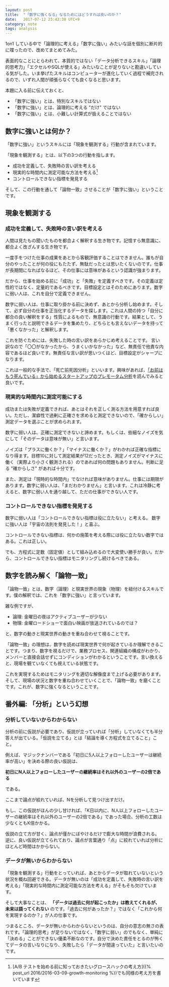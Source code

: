 ```yaml
---
layout: post
title:  "「数字に強くなる」なるためにはどうすれば良いのか？"
date:   2017-07-12 23:42:38 UTC+9
category: note
tags: analysis
---
```


1on1 している中で「論理的に考える」「数字に強い」みたいな話を個別に断片的に喋ったので、改めてまとめてみた。

表面的なことにとらわれて、本質的ではない「データ分析できるスキル」「論理的思考力」「エクセルやSQLが使える」みたいなことが足りないと勘違いしている気がした。いま挙げたスキルはコンピューターが進化していく過程で補完されるので、いずれ人間が頑張らなくても良くなると思います。

本題に入る前に伝えておくと、

- 「数字に強い」とは、特別なスキルではない
- 「数字に強い」とは、論理的に考える "だけ" ではない
- 「数字に強い」とは、小難しい計算式が扱えることではない


## 数字に強いとは何か？

「数字に強い」というスキルには「現象を観測する」行動が含まれています。

「現象を観測する」とは、以下の3つの行動を指します。

- 成功を定義して、失敗時の言い訳を考える
- 現実的な時間内に測定可能な方法を考える[^1]
- コントロールできない指標を発見する

そして、この行動を通して「論物一致」させることが「数字に強い」ということです。

[^1]: [A/B テストを始める前に知っておきたいグロースハックの考え方]({% post_url 2016/2016-03-09-growth-monitoring %})でも同様の考え方を書いています


## 現象を観測する

### 成功を定義して、失敗時の言い訳を考える

人間は見たもの聞いたものを都合よく解釈する生き物です。記憶すら無意識に、都合よく改ざんする生き物です。

一度手をつけた仕事の成果をあとから客観評価することはできません。誰もが自分のやったことが何の役にもたたず、無駄だったとは思いたくないのです。仕事が長期間になればなるほど、その仕事には意味があるという認識が強まります。

だから、仕事を始める前に「成功」と「失敗」を定義すべきです。その定義は定性的ではなく、定量的であるべきです。目標設定とはそのためにあります。数字に弱い人は、これを自分で定義できません。

数字に弱い人は、仕事に取り掛かる前に決めず、あとから分析し始めます。そして、必ず自分の仕事を正当化するデータを探します。これは人間の持つ「自分に都合の良い解釈をする」性質によるもので、無意識の行動です。結果として、うまく行ったと説明できるデータを集めたり、どちらとも言えないデータを持って「悪くなかった」と解釈します。

これを防ぐためには、失敗した時の言い訳をあらかじめ考えることです。
言い訳なので「〇〇がなかったから、うまくいかなかった」など、無責任で他責な内容であるほど良いです。無責任な言い訳が思いつくほど、目標設定がシャープになります。

これは一般的な手法で、「死亡前死因分析」といいます。興味があれば、[「お前はもう死んでいる」から始めるスタートアップのプレモータム分析](http://growthhackjapan.com/2014-05-07-pre-mortem-for-your-growing-startup/)を読んでみると良いです。


### 現実的な時間内に測定可能にする

成功または失敗が定義できれば、あとはそれを正しく測る方法を用意すれば良い。ただし、潔癖性で過剰に正確さを求めると測定できないので、「確からしい」測定データを選ぶことが求められます。

数字に弱い人は、正確に測定できないと諦めます。もしくは、些細なノイズを気にして「そのデータは意味が無い」と言います。

ノイズは「プラスに働くか？」「マイナスに働くか？」がわかれば正確な指標になり得ます。目標10に対して測定結果が12だったとき、測定ノイズがマイナスに働く（実際より小さく観測される）のであれば何の問題もありません。判断に足る "確からしさ" があれば十分です。

また、測定は「現時的な時間内」でなければ意味がありません。仕事には期限があります。数字に弱い人は、「まだわかりません」と言います。これは冷静に考えると、数字に弱い人を通り越して、ただの仕事ができない人です。


### コントロールできない指標を発見する

数字に弱い人は「コントロールできない指標は役に立たない」と考える。
数字に強い人は「宇宙の法則を発見した！」と喜ぶ。

コントロールできない指標は、何かの施策を考える際には役に立たない数字ではある。これは正しい。

でも、方程式に定数（固定値）として組み込めるので大変使い勝手が良い。だから、コントロールできない指標はモニタリングし続けるべきである。


## 数字を読み解く「論物一致」

「論物一致」とは、数字（論理）と現実世界の現象（物理）を紐付けるスキルです。僕の解釈では、これを「数字に強い」と言っています。

雑な例ですが、

- 論理: 金曜日の夜はアクティブユーザーが少ない
- 物理: 金曜ロードショーで面白い映画が放送されているのでは？

と、数字の動きと現実世界の動きを重ね合わせて視ることです。

「論物一致」の理想は、数字を読めば現実世界で何が起きているか理解できることです。つまり、数字を視るだけで、業務プロセス、関連組織の構成がわかり、メンバーと直接会話せずにコンディションがわかるということです。言い換えると、現場を観ていなくても視えている状態です。

これを実現するためはモニタリングを適切な解像度まで上げる必要があります。そして、現場の状況と数字を重ね合わせていくことで、「論物一致」を磨くことです。これが、数字に強くなるということです。


## 番外編: 「分析」という幻想

### 分析していないからわからない

分析の前に仮説が必要であり、仮説が立っていれば「分析」していなくても半分答えが出ている。「仮説を立てる」とは「結論を導く方程式を立てること」こと。

例えば、マジックナンバーである「初日に5人以上フォローしたユーザーは継続率が高い」を決める際の良い仮説は、

__初日にN人以上フォローしたユーザーの継続率はそれ以外のユーザーの2倍である__

である。

ここまで論点が絞れていれば、Nを分析して見つけ出すだけ。

もし、この仮説がほんの少し甘ければ、「K日以内に、N人以上フォローしたユーザーの継続率はそれ以外のユーザーの2倍である」であった場合、分析の工数は少なくともK倍かかる。

仮説の立て方が甘く、論点が僅かにぼやけるだけで膨大な時間が浪費される。
逆に、良い仮説が立てられており、論点が言葉通り「点」に絞れていれば分析にほとんど時間はかからない。


### データが無いからわからない

「現象を観測する」行動をとっていれば、あとからデータが取れていないという状況を概ね回避できる。データが無いのは「成功を定義して、失敗時の言い訳を考える」「現実的な時間内に測定可能な方法を考える」がそもそも欠けています。

そして大事なことは、 __「データは過去に何が起こったか」は教えてくれるが、未来は語ってくれない__ のです。「過去に何があったか？」ではなく「これから何を実現するのか？」が人の仕事です。

つまるところ、データが無いからわからないというのは、自分の意志の無さの表れです。「論理的思考」が足りないではなく、「数字に弱い」のでもなく、単純に「決める」ことができない優柔不断なのです。自分で決めた責任をとるのが怖くてデータの言いなりになり、失敗したら「データが間違っていた」と言いたいのです。
